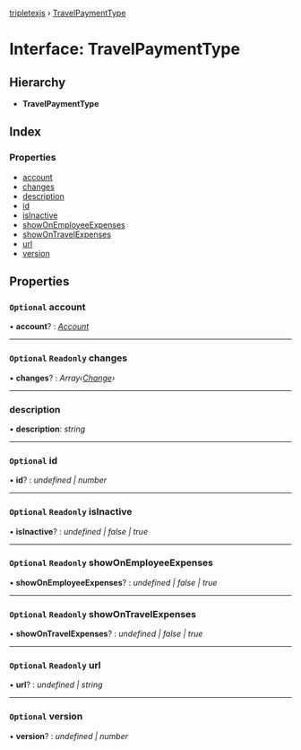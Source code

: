 [tripletexjs](../README.md) › [TravelPaymentType](travelpaymenttype.md)

# Interface: TravelPaymentType

## Hierarchy

* **TravelPaymentType**

## Index

### Properties

* [account](travelpaymenttype.md#optional-account)
* [changes](travelpaymenttype.md#optional-readonly-changes)
* [description](travelpaymenttype.md#description)
* [id](travelpaymenttype.md#optional-id)
* [isInactive](travelpaymenttype.md#optional-readonly-isinactive)
* [showOnEmployeeExpenses](travelpaymenttype.md#optional-readonly-showonemployeeexpenses)
* [showOnTravelExpenses](travelpaymenttype.md#optional-readonly-showontravelexpenses)
* [url](travelpaymenttype.md#optional-readonly-url)
* [version](travelpaymenttype.md#optional-version)

## Properties

### `Optional` account

• **account**? : *[Account](../modules/account.md)*

___

### `Optional` `Readonly` changes

• **changes**? : *Array‹[Change](../modules/change.md)›*

___

###  description

• **description**: *string*

___

### `Optional` id

• **id**? : *undefined | number*

___

### `Optional` `Readonly` isInactive

• **isInactive**? : *undefined | false | true*

___

### `Optional` `Readonly` showOnEmployeeExpenses

• **showOnEmployeeExpenses**? : *undefined | false | true*

___

### `Optional` `Readonly` showOnTravelExpenses

• **showOnTravelExpenses**? : *undefined | false | true*

___

### `Optional` `Readonly` url

• **url**? : *undefined | string*

___

### `Optional` version

• **version**? : *undefined | number*
